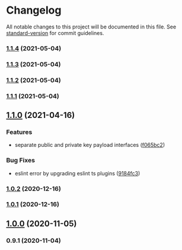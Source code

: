 # Changelog

All notable changes to this project will be documented in this file. See [standard-version](https://github.com/conventional-changelog/standard-version) for commit guidelines.

### [1.1.4](https://github.com/jeanlescure/session-sso/compare/v1.1.3...v1.1.4) (2021-05-04)

### [1.1.3](https://github.com/jeanlescure/session-sso/compare/v1.1.2...v1.1.3) (2021-05-04)

### [1.1.2](https://github.com/jeanlescure/session-sso/compare/v1.1.1...v1.1.2) (2021-05-04)

### [1.1.1](https://github.com/jeanlescure/session-sso/compare/v1.1.0...v1.1.1) (2021-05-04)

## [1.1.0](https://github.com/jeanlescure/session-sso/compare/v1.0.2...v1.1.0) (2021-04-16)


### Features

* separate public and private key payload interfaces ([f065bc2](https://github.com/jeanlescure/session-sso/commit/f065bc2542c96394bb7b18010461e0639499495c))


### Bug Fixes

* eslint error by upgrading eslint ts plugins ([9184fc3](https://github.com/jeanlescure/session-sso/commit/9184fc3a4d2ba550237f1944d649ac41409e4db9))

### [1.0.2](https://github.com/jeanlescure/session-sso/compare/v1.0.1...v1.0.2) (2020-12-16)

### [1.0.1](https://github.com/jeanlescure/session-sso/compare/v1.0.0...v1.0.1) (2020-12-16)

## [1.0.0](https://github.com/jeanlescure/session-sso/compare/v0.9.1...v1.0.0) (2020-11-05)

### 0.9.1 (2020-11-04)

